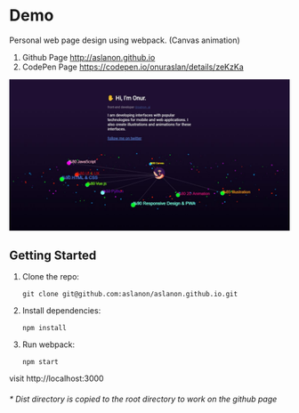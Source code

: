 # Demo

Personal web page design using webpack. (Canvas animation)

1. Github Page
        http://aslanon.github.io
2. CodePen Page
        https://codepen.io/onuraslan/details/zeKzKa

<img src="https://raw.githubusercontent.com/aslanon/aslanon.github.io/master/statics/screenshot.png"></img>

## Getting Started

1.  Clone the repo:

        git clone git@github.com:aslanon/aslanon.github.io.git

2.  Install dependencies:

        npm install

3.  Run webpack:

        npm start

visit http://localhost:3000

###### \* Dist directory is copied to the root directory to work on the github page

